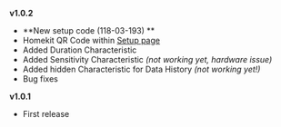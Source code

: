 **v1.0.2**

* **New setup code (118-03-193) **
* Homekit QR Code within [Setup page](https://github.com/HomeKidd/ESP8266-HomeKit-Motion-Sensor-Elgato-Eve/wiki/Setup)
* Added Duration Characteristic
* Added Sensitivity Characteristic _(not working yet, hardware issue)_
* Added hidden Characteristic for Data History _(not working yet!)_
* Bug fixes


**v1.0.1** 

* First release
